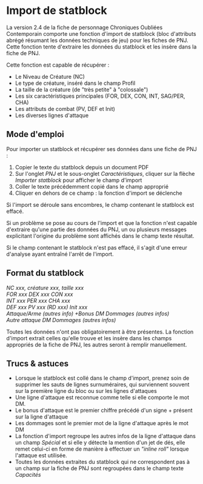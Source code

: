 # Import de statblock #

La version 2.4 de la fiche de personnage Chroniques Oubliées Contemporain comporte une fonction d'import de statblock (bloc d'attributs abrégé résumant les données techniques de jeu) pour les fiches de PNJ. Cette fonction tente d'extraire les données du statblock et les insère dans la fiche de PNJ.

Cette fonction est capable de récupérer :
* Le Niveau de Créature (NC)
* Le type de créature, inséré dans le champ Profil
* La taille de la créature (de "très petite" à "colossale")
* Les six caractéristiques principales (FOR, DEX, CON, INT, SAG/PER, CHA)
* Les attributs de combat (PV, DEF et Init)
* Les diverses lignes d'attaque

## Mode d'emploi ##
Pour importer un statblock et récupérer ses données dans une fiche de PNJ :
1. Copier le texte du statblock depuis un document PDF
2. Sur l'onglet _PNJ_ et le sous-onglet _Caractéristiques_, cliquer sur la flèche _Importer statblock_ pour afficher le champ d'import
3. Coller le texte précédemment copié dans le champ approprié
4. Cliquer en dehors de ce champ : la fonction d'import se déclenche

Si l'import se déroule sans encombres, le champ contenant le statblock est effacé.

Si un problème se pose au cours de l'import et que la fonction n'est capable d'extraire qu'une partie des données du PNJ, un ou plusieurs messages explicitant l'origine du problème sont affichés dans le champ texte résultat.

Si le champ contenant le statblock n'est pas effacé, il s'agit d'une erreur d'analyse ayant entraîné l'arrêt de l'import.

## Format du statblock ##

_NC xxx, créature xxx, taille xxx_                                                                         
_FOR xxx DEX xxx CON xxx_                                                                                
_INT xxx PER xxx CHA xxx_                                                                                        
_DEF xxx PV xxx (RD xxx) Init xxx_                                                                               
_Attaque/Arme (autres info) +Bonus DM Dommages (autres infos)_                                             
_Autre attaque DM Dommages (autres infos)_                                             

Toutes les données n'ont pas obligatoirement à être présentes. La fonction d'import extrait celles qu'elle trouve et les insère dans les champs appropriés de la fiche de PNJ, les autres seront à remplir manuellement.

## Trucs & astuces ##
* Lorsque le statblock est collé dans le champ d'import, prenez soin de supprimer les sauts de lignes surnuméraires, qui surviennent souvent sur la première ligne du bloc ou sur les lignes d'attaques
* Une ligne d'attaque est reconnue comme telle si elle comporte le mot DM.
* Le bonus d'attaque est le premier chiffre précédé d'un signe + présent sur la ligne d'attaque
* Les dommages sont le premier mot de la ligne d'attaque après le mot DM
* La fonction d'import regroupe les autres infos de la ligne d'attaque dans un champ _Spécial_ et si elle y détecte la mention d'un jet de dés, elle remet celui-ci en forme de manière à effectuer un _"inline roll"_ lorsque l'attaque est utilisée.
* Toutes les données extraites du statblock qui ne correspondent pas à un champ sur la fiche de PNJ sont regroupées dans le champ texte _Capacités_
